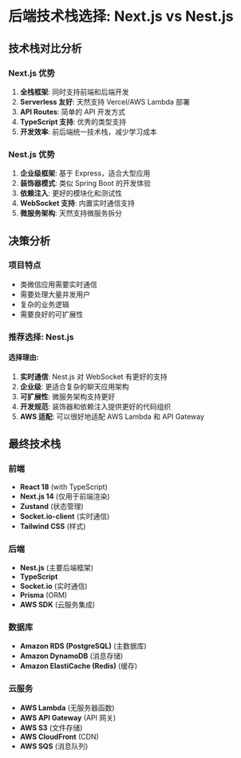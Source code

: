 # 后端技术栈选择: Next.js vs Nest.js

## 技术栈对比分析

### Next.js 优势
1. **全栈框架**: 同时支持前端和后端开发
2. **Serverless 友好**: 天然支持 Vercel/AWS Lambda 部署
3. **API Routes**: 简单的 API 开发方式
4. **TypeScript 支持**: 优秀的类型支持
5. **开发效率**: 前后端统一技术栈，减少学习成本

### Nest.js 优势
1. **企业级框架**: 基于 Express，适合大型应用
2. **装饰器模式**: 类似 Spring Boot 的开发体验
3. **依赖注入**: 更好的模块化和测试性
4. **WebSocket 支持**: 内置实时通信支持
5. **微服务架构**: 天然支持微服务拆分

## 决策分析

### 项目特点
- 类微信应用需要实时通信
- 需要处理大量并发用户
- 复杂的业务逻辑
- 需要良好的可扩展性

### 推荐选择: **Nest.js**

#### 选择理由:
1. **实时通信**: Nest.js 对 WebSocket 有更好的支持
2. **企业级**: 更适合复杂的聊天应用架构
3. **可扩展性**: 微服务架构支持更好
4. **开发规范**: 装饰器和依赖注入提供更好的代码组织
5. **AWS 适配**: 可以很好地适配 AWS Lambda 和 API Gateway

## 最终技术栈

### 前端
- **React 18** (with TypeScript)
- **Next.js 14** (仅用于前端渲染)
- **Zustand** (状态管理)
- **Socket.io-client** (实时通信)
- **Tailwind CSS** (样式)

### 后端
- **Nest.js** (主要后端框架)
- **TypeScript**
- **Socket.io** (实时通信)
- **Prisma** (ORM)
- **AWS SDK** (云服务集成)

### 数据库
- **Amazon RDS (PostgreSQL)** (主数据库)
- **Amazon DynamoDB** (消息存储)
- **Amazon ElastiCache (Redis)** (缓存)

### 云服务
- **AWS Lambda** (无服务器函数)
- **AWS API Gateway** (API 网关)
- **AWS S3** (文件存储)
- **AWS CloudFront** (CDN)
- **AWS SQS** (消息队列)